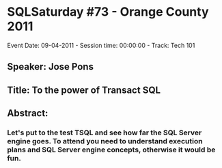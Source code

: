 # SQLSaturday #73 - Orange County 2011
Event Date: 09-04-2011 - Session time: 00:00:00 - Track: Tech 101
## Speaker: Jose Pons
## Title: To the power of Transact SQL
## Abstract:
### Let's put to the test TSQL and see how far the SQL Server engine goes. To attend you need to understand execution plans and SQL Server engine concepts, otherwise it would be fun.

